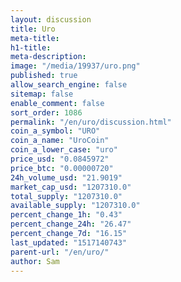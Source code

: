 ```yaml
---
layout: discussion
title: Uro
meta-title: 
h1-title: 
meta-description: 
image: "/media/19937/uro.png"
published: true
allow_search_engine: false
sitemap: false
enable_comment: false
sort_order: 1086
permalink: "/en/uro/discussion.html"
coin_a_symbol: "URO"
coin_a_name: "UroCoin"
coin_a_lower_case: "uro"
price_usd: "0.0845972"
price_btc: "0.00000720"
24h_volume_usd: "21.9019"
market_cap_usd: "1207310.0"
total_supply: "1207310.0"
available_supply: "1207310.0"
percent_change_1h: "0.43"
percent_change_24h: "26.47"
percent_change_7d: "16.15"
last_updated: "1517140743"
parent-url: "/en/uro/"
author: Sam
---
```


